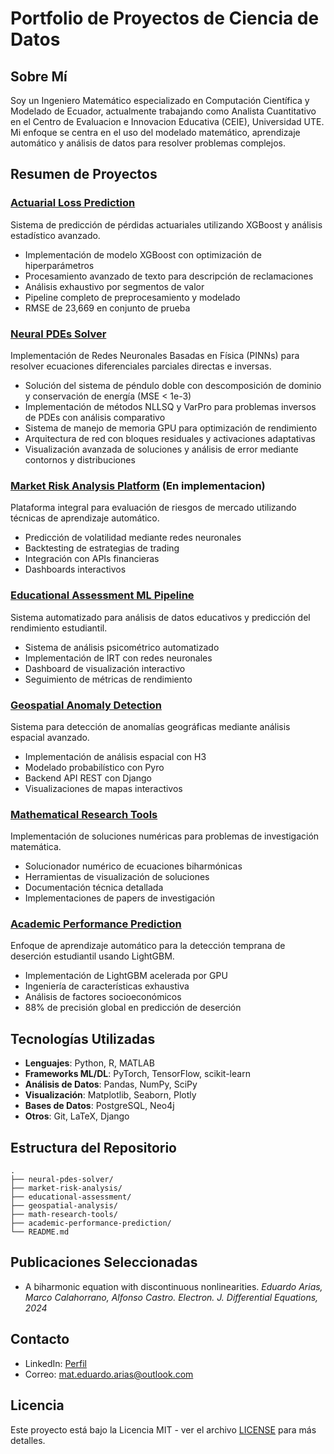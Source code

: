# Portfolio de Proyectos de Ciencia de Datos

## Sobre Mí
Soy un Ingeniero Matemático especializado en Computación Científica y Modelado de Ecuador, actualmente trabajando como Analista Cuantitativo en el Centro de Evaluacion e Innovacion Educativa (CEIE), Universidad UTE. Mi enfoque se centra en el uso del modelado matemático, aprendizaje automático y análisis de datos para resolver problemas complejos.

## Resumen de Proyectos

### [Actuarial Loss Prediction](./actuarial-loss-prediction/)
Sistema de predicción de pérdidas actuariales utilizando XGBoost y análisis estadístico avanzado.
- Implementación de modelo XGBoost con optimización de hiperparámetros
- Procesamiento avanzado de texto para descripción de reclamaciones
- Análisis exhaustivo por segmentos de valor
- Pipeline completo de preprocesamiento y modelado
- RMSE de 23,669 en conjunto de prueba

### [Neural PDEs Solver](./neural-pdes-solver/)
Implementación de Redes Neuronales Basadas en Física (PINNs) para resolver ecuaciones diferenciales parciales directas e inversas.
- Solución del sistema de péndulo doble con descomposición de dominio y conservación de energía (MSE < 1e-3)
- Implementación de métodos NLLSQ y VarPro para problemas inversos de PDEs con análisis comparativo
- Sistema de manejo de memoria GPU para optimización de rendimiento
- Arquitectura de red con bloques residuales y activaciones adaptativas
- Visualización avanzada de soluciones y análisis de error mediante contornos y distribuciones

### [Market Risk Analysis Platform](./market-risk-analysis/) (En implementacion)
Plataforma integral para evaluación de riesgos de mercado utilizando técnicas de aprendizaje automático.
- Predicción de volatilidad mediante redes neuronales
- Backtesting de estrategias de trading
- Integración con APIs financieras
- Dashboards interactivos

### [Educational Assessment ML Pipeline](./educational-assessment/)
Sistema automatizado para análisis de datos educativos y predicción del rendimiento estudiantil.
- Sistema de análisis psicométrico automatizado
- Implementación de IRT con redes neuronales
- Dashboard de visualización interactivo
- Seguimiento de métricas de rendimiento

### [Geospatial Anomaly Detection](./geospatial-analysis/)
Sistema para detección de anomalías geográficas mediante análisis espacial avanzado.
- Implementación de análisis espacial con H3
- Modelado probabilístico con Pyro
- Backend API REST con Django
- Visualizaciones de mapas interactivos

### [Mathematical Research Tools](./math-research-tools/)
Implementación de soluciones numéricas para problemas de investigación matemática.
- Solucionador numérico de ecuaciones biharmónicas
- Herramientas de visualización de soluciones
- Documentación técnica detallada
- Implementaciones de papers de investigación

### [Academic Performance Prediction](./academic-performance-prediction/)
Enfoque de aprendizaje automático para la detección temprana de deserción estudiantil usando LightGBM.
- Implementación de LightGBM acelerada por GPU
- Ingeniería de características exhaustiva
- Análisis de factores socioeconómicos
- 88% de precisión global en predicción de deserción

## Tecnologías Utilizadas
- **Lenguajes**: Python, R, MATLAB
- **Frameworks ML/DL**: PyTorch, TensorFlow, scikit-learn
- **Análisis de Datos**: Pandas, NumPy, SciPy
- **Visualización**: Matplotlib, Seaborn, Plotly
- **Bases de Datos**: PostgreSQL, Neo4j
- **Otros**: Git, LaTeX, Django

## Estructura del Repositorio
```
.
├── neural-pdes-solver/
├── market-risk-analysis/
├── educational-assessment/
├── geospatial-analysis/
├── math-research-tools/
├── academic-performance-prediction/
└── README.md
```

## Publicaciones Seleccionadas
- A biharmonic equation with discontinuous nonlinearities. *Eduardo Arias, Marco Calahorrano, Alfonso Castro. Electron. J. Differential Equations, 2024*

## Contacto
- LinkedIn: [Perfil](https://www.linkedin.com/in/eduardo-arias-3e0/)
- Correo: mat.eduardo.arias@outlook.com

## Licencia
Este proyecto está bajo la Licencia MIT - ver el archivo [LICENSE](LICENSE) para más detalles.
